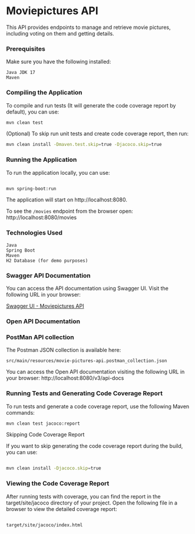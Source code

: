 # Moviepictures API

This API provides endpoints to manage and retrieve movie pictures, including voting on them and getting details.

### Prerequisites

Make sure you have the following installed:

    Java JDK 17
    Maven

### Compiling the Application

To compile and run tests  (It will generate the code coverage report by default), you can use:

```bash
mvn clean test
```

(Optional) To skip run unit tests and create code coverage report, then run:
```bash
mvn clean install -Dmaven.test.skip=true -Djacoco.skip=true
```


### Running the Application

To run the application locally, you can use:

```bash

mvn spring-boot:run
```

The application will start on http://localhost:8080.

To see the ```/movies``` endpoint from the browser open: http://localhost:8080/movies

### Technologies Used

    Java
    Spring Boot
    Maven
    H2 Database (for demo purposes)

### Swagger API Documentation

You can access the API documentation using Swagger UI. Visit the following URL in your browser:

[Swagger UI - Moviepictures API](http://localhost:8080/swagger-ui/index.html)
### Open API Documentation

### PostMan API collection
The Postman JSON collection is available here:
```
src/main/resources/movie-pictures-api.postman_collection.json
```

You can access the Open API documentation visiting the following URL in your browser:
http://localhost:8080/v3/api-docs

### Running Tests and Generating Code Coverage Report

To run tests and generate a code coverage report, use the following Maven commands:

```bash
mvn clean test jacoco:report
```
Skipping Code Coverage Report

If you want to skip generating the code coverage report during the build, you can use:

```bash

mvn clean install -Djacoco.skip=true
```
### Viewing the Code Coverage Report

After running tests with coverage, you can find the report in the target/site/jacoco directory of your project. Open the following file in a browser to view the detailed coverage report:

```bash

target/site/jacoco/index.html
```